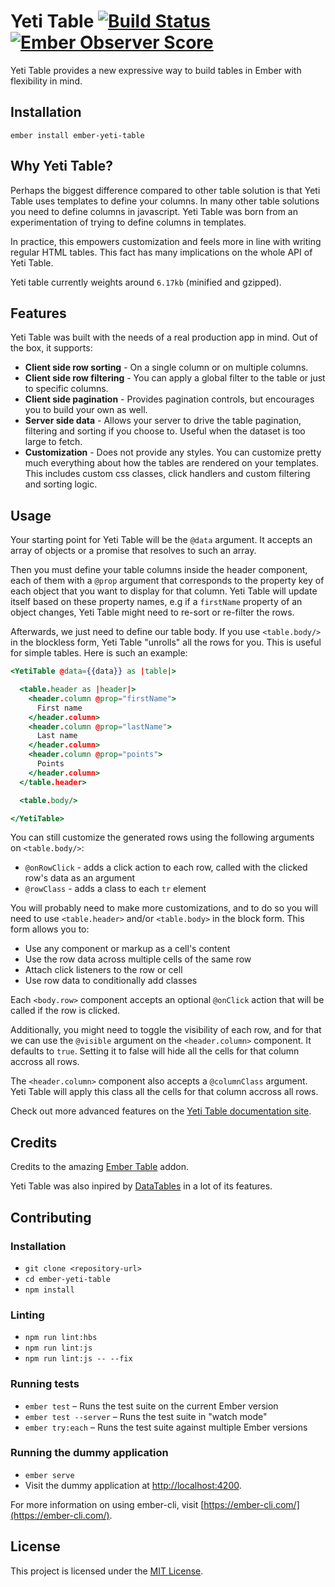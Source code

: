 # Yeti Table [![Build Status](https://travis-ci.org/miguelcobain/ember-yeti-table.svg?branch=master)](https://travis-ci.org/miguelcobain/ember-yeti-table) [![Ember Observer Score](http://emberobserver.com/badges/ember-yeti-table.svg)](http://emberobserver.com/addons/ember-yeti-table)

Yeti Table provides a new expressive way to build tables in Ember with flexibility in mind.

Installation
------------------------------------------------------------------------------

```
ember install ember-yeti-table
```

Why Yeti Table?
------------------------------------------------------------------------------

Perhaps the biggest difference compared to other table solution is that Yeti Table uses templates to define your columns.
In many other table solutions you need to define columns in javascript.
Yeti Table was born from an experimentation of trying to define columns in templates.

In practice, this empowers customization and feels more in line with writing regular HTML tables.
This fact has many implications on the whole API of Yeti Table.

Yeti table currently weights around `6.17kb` (minified and gzipped).

Features
------------------------------------------------------------------------------

Yeti Table was built with the needs of a real production app in mind. Out of the box, it supports:

- **Client side row sorting** - On a single column or on multiple columns.
- **Client side row filtering** - You can apply a global filter to the table or just to specific columns.
- **Client side pagination** - Provides pagination controls, but encourages you to build your own as well.
- **Server side data** - Allows your server to drive the table pagination, filtering and sorting if you choose to. Useful when the dataset is too large to fetch.
- **Customization** - Does not provide any styles. You can customize pretty much everything about how the tables are rendered on your templates. This includes custom css classes, click handlers and custom filtering and sorting logic.


Usage
------------------------------------------------------------------------------

Your starting point for Yeti Table will be the `@data` argument. It accepts an array of objects
or a promise that resolves to such an array.

Then you must define your table columns inside the header component, each of them with a `@prop` argument that corresponds to the
property key of each object that you want to display for that column. Yeti Table will update itself based on
these property names, e.g if a `firstName` property of an object changes, Yeti Table might need to re-sort
or re-filter the rows.

Afterwards, we just need to define our table body. If you use `<table.body/>` in the blockless form,
Yeti Table "unrolls" all the rows for you. This is useful for simple tables. Here is such an example:

```hbs
<YetiTable @data={{data}} as |table|>

  <table.header as |header|>
    <header.column @prop="firstName">
      First name
    </header.column>
    <header.column @prop="lastName">
      Last name
    </header.column>
    <header.column @prop="points">
      Points
    </header.column>
  </table.header>

  <table.body/>

</YetiTable>
```

You can still customize the generated rows using the following arguments on `<table.body/>`:

- `@onRowClick` - adds a click action to each row, called with the clicked row's data as an argument
- `@rowClass` - adds a class to each `tr` element

You will probably need to make more customizations, and to do so you will need to use `<table.header>`
and/or `<table.body>` in the block form. This form allows you to:

- Use any component or markup as a cell's content
- Use the row data across multiple cells of the same row
- Attach click listeners to the row or cell
- Use row data to conditionally add classes

Each `<body.row>` component accepts an optional `@onClick` action that will be called if the row is clicked.

Additionally, you might need to toggle the visibility of each row, and for that we can use the `@visible` argument
on the `<header.column>` component. It defaults to `true`. Setting it to false will hide all the cells for that column
accross all rows.

The `<header.column>` component also accepts a `@columnClass` argument. Yeti Table will apply this class all the cells
for that column accross all rows.

Check out more advanced features on the [Yeti Table documentation site](https://miguelcobain.github.io/ember-yeti-table).

Credits
------------------------------------------------------------------------------

Credits to the amazing [Ember Table](https://github.com/Addepar/ember-table) addon.

Yeti Table was also inpired by [DataTables](https://datatables.net/) in a lot of its features.

Contributing
------------------------------------------------------------------------------

### Installation

* `git clone <repository-url>`
* `cd ember-yeti-table`
* `npm install`

### Linting

* `npm run lint:hbs`
* `npm run lint:js`
* `npm run lint:js -- --fix`

### Running tests

* `ember test` – Runs the test suite on the current Ember version
* `ember test --server` – Runs the test suite in "watch mode"
* `ember try:each` – Runs the test suite against multiple Ember versions

### Running the dummy application

* `ember serve`
* Visit the dummy application at [http://localhost:4200](http://localhost:4200).

For more information on using ember-cli, visit [https://ember-cli.com/](https://ember-cli.com/).

License
------------------------------------------------------------------------------

This project is licensed under the [MIT License](LICENSE.md).
